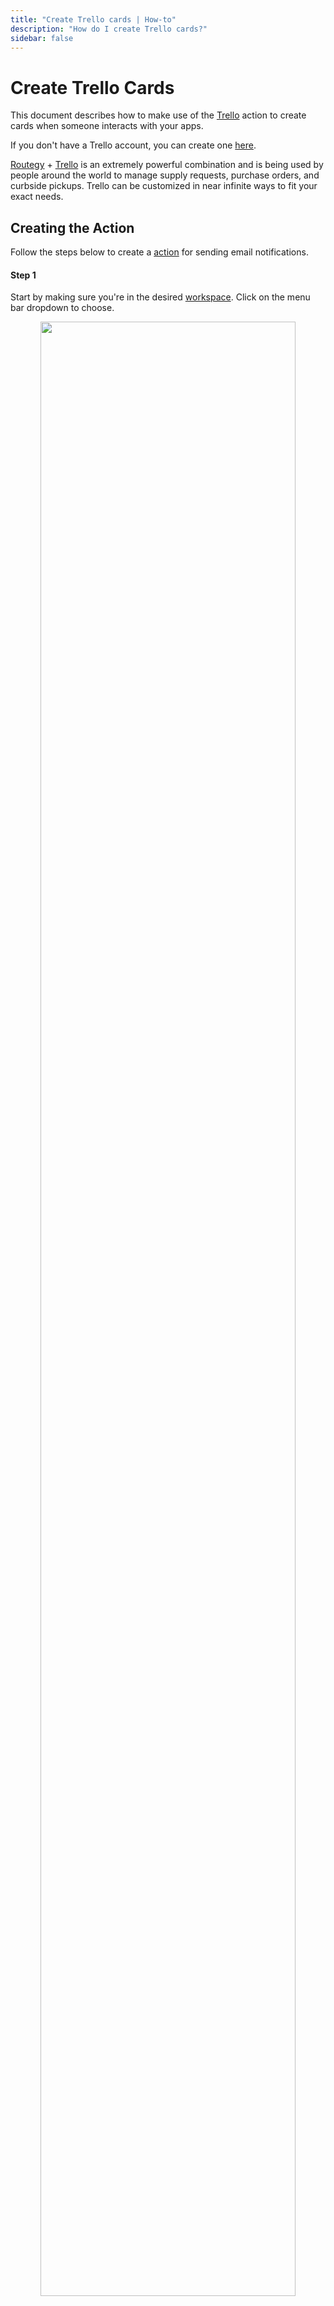 ```yaml
---
title: "Create Trello cards | How-to"
description: "How do I create Trello cards?"
sidebar: false
---
```


# Create Trello Cards

This document describes how to make use of the [Trello](/reference/action-types/trello/) action to create cards when someone interacts with your apps.

If you don't have a Trello account, you can create one [here](https://trello.com/signup).

[Routegy](https://routegy.com) + [Trello](https://trello.com) is an extremely powerful combination and is being used by people around the world to manage supply requests, purchase orders, and curbside pickups. Trello can be customized in near infinite ways to fit your exact needs.

## Creating the Action

Follow the steps below to create a [action](/reference/actions/) for sending email notifications.

#### Step 1

Start by making sure you're in the desired [workspace](/reference/workspaces/). Click on the menu bar dropdown to choose.

<p align="center">
  <img src="/images/navigation/choose-workspace-dropdown.png" width="90%">
</p>

#### Step 2

Select the **Actions** tab within the workspace view and click the **+ New Action** button. This will launch a modal for creating new actions.

<p align="center">
  <img src="/images/how-tos/create-new-action.png" width="90%">
</p>

#### Step 3

From the action creation model, select **Trello** from the _Action type_ dropdown list.

<p align="center">
  <img src="/images/modals/office-create-action-trello.png" width="70%">
</p>

#### Step 4

Enter your **API Key/Token** for the Trello account you wish to use.

* **Trello API Key** can be found [here](https://trello.com/app-key) under the **Key** section.

* **Trello API Token** can be created [here](https://trello.com/app-key) by clicking on the **Token** link.

::: tip Looking for OAuth?
Hang tight, we're working on it!
:::

<p align="center">
  <img src="/images/modals/office-create-action-trello-api-key.png" width="70%">
</p>

#### Step 6

Enter the **List ID** for the Trello list you wish to use.

To find this, perform the following steps:

* Open the board that contains the list you wish to use. In the address bar, you will see a URL like `https://trello.com/b/3fdtL4eS/office-demo`.
  
* Change the value in your address bar to `https://trello.com/b/3fdtL4eS.json?fields=id,name&lists=open` using **your unique** board identifier. 
* This URL will display all open lists on your Trello board. Choose the one you want and capture the `id` value. In this example, we're using the `Things To Do` list with an id of `5d700d11bb1d6f12643ace12`.

![Trello List ID](/images/external/trello-list-id.png)

::: warning The board ID is unique to you!
* The `3fdtL4eS` value used in this example is a **unique** board identifier and the value for your Trello board **will be different**.
:::

<p align="center">
  <img src="/images/modals/office-create-action-trello-list-id.png" width="70%">
</p>


#### Step 7

Customize the name and description of you card by providing your own [Jinja2 template](https://jinja.palletsprojects.com/en/3.0.x/) (optional), and click on **+ Create action** to complete the process.

<p align="center">
  <img src="/images/modals/office-create-action-trello-filled.png" width="70%">
</p>


### Attaching Action to App

Follow the steps below to attach the Webhook action created above to one or more [apps](/reference/apps/).

Select the **Apps** tab within the workspace view and select the [app](/reference/apps/) you wish to receive SMS notifications for.

<p align="center">
  <img src="/images/how-tos/edit-app.png" width="90%">
</p>

#### Step 2

From the app model, click on the **Edit** button.

<p align="center">
  <img src="/images/modals/personal-office-coffee-machine-edit-app.png" width="70%">
</p>

#### Step 3

From the app edit model, type in the name of your action in _Actions_ list. The name will autocomplete as you type.

<p align="center">
  <img src="/images/modals/personal-office-coffee-machine-edit-app-actions-trello.png" width="70%">
</p>

#### Step 4

Click on the **Save changes** button and you're done!

<p align="center">
  <img src="/images/modals/personal-office-coffee-machine-edit-app-actions-trello-save.png" width="70%">
</p>

### Wait for App Interactions

Now that your app is configured, you just wait until someone interacts with it. Once they do, you'll automatically have a card created in Trello for you that looks something like this.

![Action Integration](/images/actions/personal-office-coffee-machine-trello.png)
